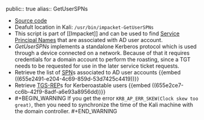 public:: true
alias:: GetUserSPNs

- [Source code](https://github.com/fortra/impacket/blob/master/examples/GetUserSPNs.py)
- Deafult location in Kali: `/usr/bin/impacket-GetUserSPNs`
- This script is part of [[Impacket]] and can be used to find [Service Principal Names](((655e0fad-5b48-42ce-b82a-09cd0e4a9322))) that are associated with AD user account.
- *GetUserSPNs* implements a standalone Kerberos protocol which is used through a device connected on a network. Because of that it requires credentials for a domain account to perform the roasting, since a TGT needs to be requested for use in the later service ticket requests.
- Retrieve the list of [SPN](((655e0fad-5b48-42ce-b82a-09cd0e4a9322)))s associated to AD user accounts
  {{embed ((655e2491-e204-4c69-859d-53d7425c4419))}}
- Retrieve [TGS-REP](((655b6438-ee0f-4168-8a40-754613d2b793)))s for Kerberoastable users
  {{embed ((655e2ce7-cc6b-42f9-8adf-a6e93a8956dd))}}
- #+BEGIN_WARNING
  If you get the error `KRB_AP_ERR_SKEW(Clock skew too great)`, then you need to synchronize the time of the Kali machine with the domain controller.
  #+END_WARNING